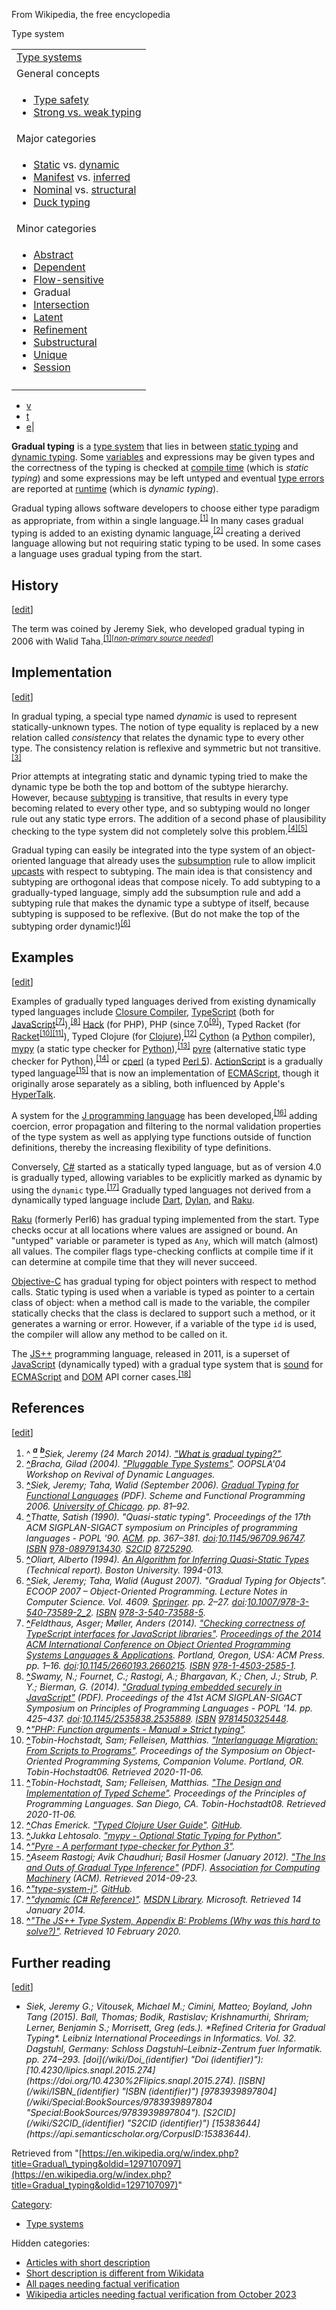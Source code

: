 From Wikipedia, the free encyclopedia

Type system

||
|---|
|[Type systems](/wiki/Type_system "Type system")|
|General concepts|
|<ul><li><a href="/wiki/Type_safety" title="Type safety">Type safety</a></li><li><a href="/wiki/Strong_and_weak_typing" title="Strong and weak typing">Strong vs. weak typing</a></li></ul>|
|Major categories|
|<ul><li><a href="/wiki/Type_system#Static_type_checking" title="Type system">Static</a> vs. <a href="/wiki/Type_system#Dynamic_type_checking_and_runtime_type_information" title="Type system">dynamic</a></li><li><a href="/wiki/Manifest_typing" title="Manifest typing">Manifest</a> vs. <a href="/wiki/Type_inference" title="Type inference">inferred</a></li><li><a href="/wiki/Nominal_type_system" title="Nominal type system">Nominal</a> vs. <a href="/wiki/Structural_type_system" title="Structural type system">structural</a></li><li><a href="/wiki/Duck_typing" title="Duck typing">Duck typing</a></li></ul>|
|Minor categories|
|<ul><li><a href="/wiki/Abstract_type" title="Abstract type">Abstract</a></li><li><a href="/wiki/Dependent_type" title="Dependent type">Dependent</a></li><li><a href="/wiki/Flow-sensitive_typing" title="Flow-sensitive typing">Flow-sensitive</a></li><li><a>Gradual</a></li><li><a href="/wiki/Intersection_type" title="Intersection type">Intersection</a></li><li><a href="/wiki/Latent_typing" title="Latent typing">Latent</a></li><li><a href="/wiki/Refinement_type" title="Refinement type">Refinement</a></li><li><a href="/wiki/Substructural_type_system" title="Substructural type system">Substructural</a></li><li><a href="/wiki/Uniqueness_type" title="Uniqueness type">Unique</a></li><li><a href="/wiki/Session_type" title="Session type">Session</a></li></ul>|
|<link />

* [<abbr>v</abbr>](/wiki/Template:Type_systems "Template:Type systems")
* [<abbr>t</abbr>](/wiki/Template_talk:Type_systems "Template talk:Type systems")
* [<abbr>e</abbr>](/wiki/Special:EditPage/Template:Type_systems "Special:EditPage/Template:Type systems")|

**Gradual typing** is a [type system](/wiki/Type_system "Type system") that lies in between [static typing](/wiki/Static_typing "Static typing") and [dynamic typing](/wiki/Dynamic_typing "Dynamic typing"). Some [variables](/wiki/Variable_(computer_science) "Variable (computer science)") and expressions may be given types and the correctness of the typing is checked at [compile time](/wiki/Compile_time "Compile time") (which is *static typing*) and some expressions may be left untyped and eventual [type errors](/wiki/Type_safety "Type safety") are reported at [runtime](/wiki/Runtime_(program_lifecycle_phase) "Runtime (program lifecycle phase)") (which is *dynamic typing*).

Gradual typing allows software developers to choose either type paradigm as appropriate, from within a single language.<sup>[\[1\]](#cite_note-whatis-1)</sup> In many cases gradual typing is added to an existing dynamic language,<sup>[\[2\]](#cite_note-2)</sup> creating a derived language allowing but not requiring static typing to be used. In some cases a language uses gradual typing from the start.


## History
\[[edit](/w/index.php?title=Gradual_typing&action=edit&section=1 "Edit section: History")\]

The term was coined by Jeremy Siek, who developed gradual typing in 2006 with Walid Taha.<sup>[\[1\]](#cite_note-whatis-1)</sup><sup>\[*[non-primary source needed](/wiki/Wikipedia:No_original_research#Primary,_secondary_and_tertiary_sources "Wikipedia:No original research")*\]</sup>

## Implementation
\[[edit](/w/index.php?title=Gradual_typing&action=edit&section=2 "Edit section: Implementation")\]

In gradual typing, a special type named *dynamic* is used to represent statically-unknown types. The notion of type equality is replaced by a new relation called *consistency* that relates the dynamic type to every other type. The consistency relation is reflexive and symmetric but not transitive.<sup>[\[3\]](#cite_note-3)</sup>

Prior attempts at integrating static and dynamic typing tried to make the dynamic type be both the top and bottom of the subtype hierarchy. However, because [subtyping](/wiki/Subtyping "Subtyping") is transitive, that results in every type becoming related to every other type, and so subtyping would no longer rule out any static type errors. The addition of a second phase of plausibility checking to the type system did not completely solve this problem.<sup>[\[4\]](#cite_note-4)</sup><sup>[\[5\]](#cite_note-5)</sup>

Gradual typing can easily be integrated into the type system of an object-oriented language that already uses the [subsumption](/wiki/Subtyping#Subsumption "Subtyping") rule to allow implicit [upcasts](/wiki/Upcasting "Upcasting") with respect to subtyping. The main idea is that consistency and subtyping are orthogonal ideas that compose nicely. To add subtyping to a gradually-typed language, simply add the subsumption rule and add a subtyping rule that makes the dynamic type a subtype of itself, because subtyping is supposed to be reflexive. (But do not make the top of the subtyping order dynamic!)<sup>[\[6\]](#cite_note-6)</sup>

## Examples
\[[edit](/w/index.php?title=Gradual_typing&action=edit&section=3 "Edit section: Examples")\]

Examples of gradually typed languages derived from existing dynamically typed languages include [Closure Compiler](/wiki/Closure_Compiler "Closure Compiler"), [TypeScript](/wiki/TypeScript "TypeScript") (both for [JavaScript](/wiki/JavaScript "JavaScript")<sup>[\[7\]](#cite_note-7)</sup>),<sup>[\[8\]](#cite_note-8)</sup> [Hack](/wiki/Hack_(programming_language) "Hack (programming language)") (for PHP), PHP (since 7.0<sup>[\[9\]](#cite_note-9)</sup>), Typed Racket (for [Racket](/wiki/Racket_(programming_language) "Racket (programming language)")<sup>[\[10\]](#cite_note-10)</sup><sup>[\[11\]](#cite_note-11)</sup>), Typed Clojure (for [Clojure](/wiki/Clojure "Clojure")),<sup>[\[12\]](#cite_note-12)</sup> [Cython](/wiki/Cython "Cython") (a [Python](/wiki/Python_(programming_language) "Python (programming language)") compiler), [mypy](/wiki/Mypy "Mypy") (a static type checker for [Python](/wiki/Python_(programming_language) "Python (programming language)")),<sup>[\[13\]](#cite_note-13)</sup> [pyre](https://pyre-check.org/) (alternative static type checker for Python),<sup>[\[14\]](#cite_note-14)</sup> or [cperl](/w/index.php?title=Cperl&action=edit&redlink=1 "Cperl (page does not exist)") (a typed [Perl 5](/wiki/Perl_5 "Perl 5")). [ActionScript](/wiki/ActionScript "ActionScript") is a gradually typed language<sup>[\[15\]](#cite_note-15)</sup> that is now an implementation of [ECMAScript](/wiki/ECMAScript "ECMAScript"), though it originally arose separately as a sibling, both influenced by Apple&#039;s [HyperTalk](/wiki/HyperTalk "HyperTalk").

A system for the [J programming language](/wiki/J_(programming_language) "J (programming language)") has been developed,<sup>[\[16\]](#cite_note-16)</sup> adding coercion, error propagation and filtering to the normal validation properties of the type system as well as applying type functions outside of function definitions, thereby the increasing flexibility of type definitions.

Conversely, [C#](/wiki/C_Sharp_(programming_language) "C Sharp (programming language)") started as a statically typed language, but as of version 4.0 is gradually typed, allowing variables to be explicitly marked as dynamic by using the `dynamic` type.<sup>[\[17\]](#cite_note-17)</sup> Gradually typed languages not derived from a dynamically typed language include [Dart](/wiki/Dart_(programming_language) "Dart (programming language)"), [Dylan](/wiki/Dylan_(programming_language) "Dylan (programming language)"), and [Raku](/wiki/Raku_(programming_language) "Raku (programming language)").

[Raku](/wiki/Raku_(programming_language) "Raku (programming language)") (formerly Perl6) has gradual typing implemented from the start. Type checks occur at all locations where values are assigned or bound. An "untyped" variable or parameter is typed as `Any`, which will match (almost) all values. The compiler flags type-checking conflicts at compile time if it can determine at compile time that they will never succeed.

[Objective-C](/wiki/Objective-C "Objective-C") has gradual typing for object pointers with respect to method calls. Static typing is used when a variable is typed as pointer to a certain class of object: when a method call is made to the variable, the compiler statically checks that the class is declared to support such a method, or it generates a warning or error. However, if a variable of the type `id` is used, the compiler will allow any method to be called on it.

The [JS++](/wiki/JS%2B%2B "JS++") programming language, released in 2011, is a superset of [JavaScript](/wiki/JavaScript "JavaScript") (dynamically typed) with a gradual type system that is [sound](/wiki/Soundness "Soundness") for [ECMAScript](/wiki/ECMAScript "ECMAScript") and [DOM](/wiki/Document_Object_Model "Document Object Model") API corner cases.<sup>[\[18\]](#cite_note-18)</sup>

## References
\[[edit](/w/index.php?title=Gradual_typing&action=edit&section=4 "Edit section: References")\]

1. ^ [<sup>***a***</sup>](#cite_ref-whatis_1-0) [<sup>***b***</sup>](#cite_ref-whatis_1-1)<cite>Siek, Jeremy (24 March 2014). ["What is gradual typing?"](http://homes.soic.indiana.edu/jsiek/what-is-gradual-typing/).</cite>
2. **[^](#cite_ref-2)**<link /><cite>Bracha, Gilad (2004). ["Pluggable Type Systems"](https://www.researchgate.net/publication/213885984). *OOPSLA&#039;04 Workshop on Revival of Dynamic Languages*.</cite>
3. **[^](#cite_ref-3)**<link /><cite>Siek, Jeremy; Taha, Walid (September 2006). [*Gradual Typing for Functional Languages*](http://scheme2006.cs.uchicago.edu/13-siek.pdf) (PDF). *Scheme and Functional Programming 2006*. [University of Chicago](/wiki/University_of_Chicago "University of Chicago"). pp. 81–92.</cite>
4. **[^](#cite_ref-4)**<link /><cite>Thatte, Satish (1990). "Quasi-static typing". *Proceedings of the 17th ACM SIGPLAN-SIGACT symposium on Principles of programming languages - POPL &#039;90*. [ACM](/wiki/Association_for_Computing_Machinery "Association for Computing Machinery"). pp. 367–381. [doi](/wiki/Doi_(identifier) "Doi (identifier)"):[10.1145/96709.96747](https://doi.org/10.1145%2F96709.96747). [ISBN](/wiki/ISBN_(identifier) "ISBN (identifier)") [<bdi>978-0897913430</bdi>](/wiki/Special:BookSources/978-0897913430 "Special:BookSources/978-0897913430"). [S2CID](/wiki/S2CID_(identifier) "S2CID (identifier)") [8725290](https://api.semanticscholar.org/CorpusID:8725290).</cite>
5. **[^](#cite_ref-5)**<link /><cite>Oliart, Alberto (1994). [*An Algorithm for Inferring Quasi-Static Types*](https://open.bu.edu/handle/2144/1483?show=full) (Technical report). Boston University. 1994-013.</cite>
6. **[^](#cite_ref-6)**<link /><cite>Siek, Jeremy; Taha, Walid (August 2007). "Gradual Typing for Objects". *ECOOP 2007 – Object-Oriented Programming*. Lecture Notes in Computer Science. Vol. 4609. [Springer](/wiki/Springer_Science%2BBusiness_Media "Springer Science+Business Media"). pp. 2–27. [doi](/wiki/Doi_(identifier) "Doi (identifier)"):[10.1007/978-3-540-73589-2\_2](https://doi.org/10.1007%2F978-3-540-73589-2_2). [ISBN](/wiki/ISBN_(identifier) "ISBN (identifier)") [<bdi>978-3-540-73588-5</bdi>](/wiki/Special:BookSources/978-3-540-73588-5 "Special:BookSources/978-3-540-73588-5").</cite>
7. **[^](#cite_ref-7)**<link /><cite>Feldthaus, Asger; Møller, Anders (2014). ["Checking correctness of TypeScript interfaces for JavaScript libraries"](https://dl.acm.org/doi/10.1145/2714064.2660215). [*Proceedings of the 2014 ACM International Conference on Object Oriented Programming Systems Languages & Applications*](http://cs.au.dk/~amoeller/papers/tscheck/). Portland, Oregon, USA: ACM Press. pp. 1–16. [doi](/wiki/Doi_(identifier) "Doi (identifier)"):[10.1145/2660193.2660215](https://doi.org/10.1145%2F2660193.2660215). [ISBN](/wiki/ISBN_(identifier) "ISBN (identifier)") [<bdi>978-1-4503-2585-1</bdi>](/wiki/Special:BookSources/978-1-4503-2585-1 "Special:BookSources/978-1-4503-2585-1").</cite>
8. **[^](#cite_ref-8)**<link /><cite>Swamy, N.; Fournet, C.; Rastogi, A.; Bhargavan, K.; Chen, J.; Strub, P. Y.; Bierman, G. (2014). ["Gradual typing embedded securely in JavaScript"](http://www.cs.umd.edu/~aseem/tsstar.pdf) (PDF). *Proceedings of the 41st ACM SIGPLAN-SIGACT Symposium on Principles of Programming Languages - POPL &#039;14*. pp. 425–437. [doi](/wiki/Doi_(identifier) "Doi (identifier)"):[10.1145/2535838.2535889](https://doi.org/10.1145%2F2535838.2535889). [ISBN](/wiki/ISBN_(identifier) "ISBN (identifier)") [<bdi>9781450325448</bdi>](/wiki/Special:BookSources/9781450325448 "Special:BookSources/9781450325448").</cite>
9. **[^](#cite_ref-9)**<link /><cite>["PHP: Function arguments - Manual » Strict typing"](https://secure.php.net/manual/en/functions.arguments.php#functions.arguments.type-declaration.strict).</cite>
10. **[^](#cite_ref-10)**<link /><cite>Tobin-Hochstadt, Sam; Felleisen, Matthias. ["Interlanguage Migration: From Scripts to Programs"](https://www2.ccs.neu.edu/racket/pubs/#dls06-tf). *Proceedings of the Symposium on Object-Oriented Programming Systems, Companion Volume*. Portland, OR. Tobin-Hochstadt06. Retrieved 2020-11-06.</cite>
11. **[^](#cite_ref-11)**<link /><cite>Tobin-Hochstadt, Sam; Felleisen, Matthias. ["The Design and Implementation of Typed Scheme"](https://www2.ccs.neu.edu/racket/pubs/#popl08-thf). *Proceedings of the Principles of Programming Languages*. San Diego, CA. Tobin-Hochstadt08. Retrieved 2020-11-06.</cite>
12. **[^](#cite_ref-12)**<link /><cite>Chas Emerick. ["Typed Clojure User Guide"](https://github.com/clojure/core.typed/wiki/User-Guide). *[GitHub](/wiki/GitHub "GitHub")*.</cite>
13. **[^](#cite_ref-13)**<link /><cite>Jukka Lehtosalo. ["mypy - Optional Static Typing for Python"](http://mypy-lang.org/).</cite>
14. **[^](#cite_ref-14)**<link /><cite>["Pyre - A performant type-checker for Python 3"](https://pyre-check.org/).</cite>
15. **[^](#cite_ref-15)**<link /><cite>Aseem Rastogi; Avik Chaudhuri; Basil Hosmer (January 2012). ["The Ins and Outs of Gradual Type Inference"](https://www.cs.umd.edu/~avik/papers/iogti.pdf) (PDF). [Association for Computing Machinery](/wiki/Association_for_Computing_Machinery "Association for Computing Machinery") (ACM). Retrieved 2014-09-23.</cite>
16. **[^](#cite_ref-16)**<link /><cite>["type-system-j"](https://github.com/Pascal-J/type-system-j). *[GitHub](/wiki/GitHub "GitHub")*.</cite>
17. **[^](#cite_ref-17)**<link /><cite>["dynamic (C# Reference)"](http://msdn.microsoft.com/en-us/library/dd264741.aspx). *[MSDN Library](/wiki/MSDN_Library "MSDN Library")*. Microsoft. Retrieved 14 January 2014.</cite>
18. **[^](#cite_ref-18)**<link /><cite>["The JS++ Type System, Appendix B: Problems (Why was this hard to solve?)"](https://www.onux.com/jspp/tutorials/type-system#Appendix-B). Retrieved 10 February 2020.</cite>

## Further reading
\[[edit](/w/index.php?title=Gradual_typing&action=edit&section=5 "Edit section: Further reading")\]

* <link /><cite>Siek, Jeremy G.; Vitousek, Michael M.; Cimini, Matteo; Boyland, John Tang (2015). Ball, Thomas; Bodik, Rastislav; Krishnamurthi, Shriram; Lerner, Benjamin S.; Morrisett, Greg (eds.). *Refined Criteria for Gradual Typing*. Leibniz International Proceedings in Informatics. Vol. 32. Dagstuhl, Germany: Schloss Dagstuhl–Leibniz-Zentrum fuer Informatik. pp. 274–293. [doi](/wiki/Doi_(identifier) "Doi (identifier)"):[10.4230/lipics.snapl.2015.274](https://doi.org/10.4230%2Flipics.snapl.2015.274). [ISBN](/wiki/ISBN_(identifier) "ISBN (identifier)") [<bdi>9783939897804</bdi>](/wiki/Special:BookSources/9783939897804 "Special:BookSources/9783939897804"). [S2CID](/wiki/S2CID_(identifier) "S2CID (identifier)") [15383644](https://api.semanticscholar.org/CorpusID:15383644).</cite>

Retrieved from "[https://en.wikipedia.org/w/index.php?title=Gradual\_typing&oldid=1297107097](https://en.wikipedia.org/w/index.php?title=Gradual_typing&oldid=1297107097)"

[Category](/wiki/Help:Category "Help:Category"):
* [Type systems](/wiki/Category:Type_systems "Category:Type systems")

Hidden categories:
* [Articles with short description](/wiki/Category:Articles_with_short_description "Category:Articles with short description")
* [Short description is different from Wikidata](/wiki/Category:Short_description_is_different_from_Wikidata "Category:Short description is different from Wikidata")
* [All pages needing factual verification](/wiki/Category:All_pages_needing_factual_verification "Category:All pages needing factual verification")
* [Wikipedia articles needing factual verification from October 2023](/wiki/Category:Wikipedia_articles_needing_factual_verification_from_October_2023 "Category:Wikipedia articles needing factual verification from October 2023")